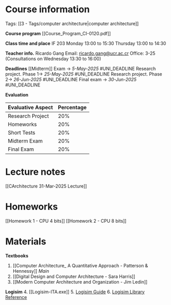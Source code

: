 # Course information
Tags: [[3 - Tags/computer architecture|computer architecture]]

**Course program**
[[Course_Program_CI-0120.pdf]]

**Class time and place**
IF 203
Monday 13:00 to 15:30
Thursday 13:00 to 14:30

**Teacher info.**
Ricardo Gang
Email: ricardo.gang@ucr.ac.cr
Office: 3-25 (Consultations on Wednesday 13:30 to 16:00)

**Deadlines**
[[Midterm]] Exam -> _5-May-2025_ #UNI_DEADLINE
Research project. Phase 1-> _25-May-2025_ #UNI_DEADLINE 
Research project. Phase 2-> _26-Jun-2025_  #UNI_DEADLINE 
Final exam -> _30-Jun-2025_  #UNI_DEADLINE 

**Evaluation**

| Evaluative Aspect | Percentage |
| ----------------- | ---------- |
| Research Project  | 20%        |
| Homeworks         | 20%        |
| Short Tests       | 20%        |
| Midterm Exam      | 20%        |
| Final Exam        | 20%        |
# Lecture notes
[[CArchitecture 31-Mar-2025 Lecture]]
# Homeworks
[[Homework 1 - CPU 4 bits]]
[[Homework 2 - CPU 8 bits]]

# Materials

**Textbooks**
1. [[Computer Architecture_ A Quantitative Approach - Patterson & Hennessy]] _Main_
2. [[Digital Design and Computer Architecture - Sara Harris]]
3. [[Modern Computer Architecture and Organization - Jim Ledin]]
   
**Logisim**
4. [[Logisim-ITA.exe]]
5. [Logisim Guide](https://cburch.com/logisim/docs/2.7/en/html/guide/index.html)
6. [Logisim Library Reference](https://cburch.com/logisim/docs/2.7/en/html/libs/index.html)